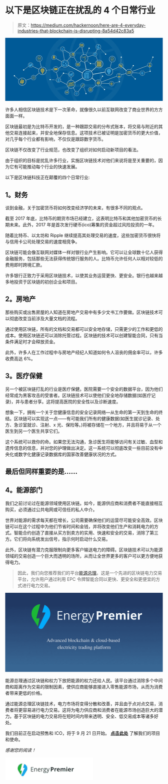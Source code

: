 # 以下是区块链正在扰乱的 4 个日常行业

> 原文：<https://medium.com/hackernoon/here-are-4-everyday-industries-that-blockchain-is-disrupting-8a54d42c83a5>

![](img/e13d1b575919cafd0c021aae71e2de74.png)

许多人相信区块链技术是下一次革命，就像很久以前互联网改变了商业世界的方方面面一样。

区块链最初是为比特币开发的，是一种跟踪交易的分布式账本，将交易与附近的其他交易连接起来，并安全地保存信息。这项技术已被证明是加密货币的更大价值，对几乎每个行业都有影响，不仅仅是跟踪数字货币。

区块链不仅改变了行业规范，也改变了组织对如何启动新项目的看法。

由于组织的目标是扰乱许多行业，实施区块链技术对他们来说将是至关重要的，因为它有可能推动每个行业的快速发展。

以下是区块链科技正在颠覆的四个日常行业:

## **1。财务**

谈到金融，关于加密货币将如何改变经济学的未来，有很多不同的观点。

截至 2017 年底，比特币的期货市场已经建立，这表明比特币和其他加密货币的长期未来。此外，2017 年是首次发行硬币(ico)筹集的资金超过风险投资的一年。

随着比特币、以太坊和 Ripple 继续提高其处理交易的速度，这些加密货币很快将与信用卡公司处理交易的速度相竞争。

区块链可能会像互联网对媒体一样对银行业产生影响。它可以让全球数十亿人获得金融服务，包括那些无法获得传统银行服务的人。比特币允许任何人以相对较低的费用即时跨境汇款。

许多银行正致力于采用区块链技术，以使其业务运营更快、更安全。银行也越来越多地投资于区块链的初创企业和项目。

## **2。房地产**

那些购买或出售房屋的人知道在房地产交易中有多少文书工作要做。区块链技术可以彻底改变当前涉及大量文档的流程。

通过使用区块链，所有的文档和交易都可以安全地存储，只需更少的工作和更低的成本。使用区块链还可以消除托管过程。区块链的技术可以创建智能合同，只有当条件满足时才会释放资金。

此外，许多人在工作过程中与房地产经纪人知道如何令人沮丧的佣金率可以，许多收费高达 6%。

## **3。医疗保健**

另一个被区块链打乱的行业是医疗保健。医院需要一个安全的数据平台，因为他们经常成为黑客攻击的受害者。区块链技术可以使他们安全地存储数据(如医疗记录)，并与患者分享。这将提高医院的安全性以及诊断速度。

想象一下，拥有一个关于您健康信息的安全记录网络—从生命的第一天到生命的终结。区块链可以实现这一点——有可能我们所有的健康数据(如医生就诊记录、处方、急诊室就诊、注射、x 光、保险等。)将被存储在一个地方，并且将易于从一个医生到另一个医生共享它们。

这个系统可以救你的命。如果您无法沟通，急诊医生将能够访问有关过敏、血型和遗传信息的信息，并对您的护理做出决定。这一系统可以彻底改变一些目前没有中央化或数字化健康记录数据库的国家改善健康状况的方式。

## **最后但同样重要的是……**

## **4。能源部门**

我们之前讨论过在能源领域使用区块链。如今，能源供应商和消费者不能直接相互购买，必须通过公共电网或可信任的私人中介。

世界对能源的需求每天都在增长，公司需要确保他们的运营尽可能安全高效。区块链可以在这个过程中为他们节省时间和金钱，并将改变他们生产和消耗电力的方式。智能合约创造了直接从买方到卖方的实用、快速和安全的交易，消除了第三方。它们将向系统发出信号，指示何时启动什么交易。

此外，区块链有潜力克服限制向更多客户输送电力的障碍。区块链技术可以为能源领域的交易创造一个巨大而透明的场所，从而让全世界更多的客户可以更方便地获得电力。

> 因此，我们向您推荐我们的平台[能源总理](https://medium.com/u/e338af49a57a?source=post_page-----8a54d42c83a5--------------------------------)。这是一个先进的区块链电力交易平台，允许用户通过利用 EPC 令牌智能合同以更快、更安全和更便宜的方式进行电力交易。

![](img/878547e10ff7472006959bdddf0a860f.png)

能源总理通过区块链和权力下放把能源的权力还给人民。该平台通过消除多个中间商和距离作为交易的限制因素，使供应商能够直接进入零售能源市场，从而为消费者带来更低的价格。

通过能源总理区块链技术，电力市场将变得分散和改善，并且由于点对点交易，消费者将更容易进行电力交易。这将为电力供应商和消费者在能源市场创造巨大的潜力。基于区块链的电力交易将在短时间内带来透明、安全、低交易成本等诸多好处。

我们目前正在启动预售和 ICO，将于 9 月 21 日开始。 [**点击此处**](https://tokensale.energypremier.com/) 了解我们的项目和使命。

*感谢您的阅读！*

![](img/b3b8ba99c83d8703e3768dd7fa3fae3d.png)